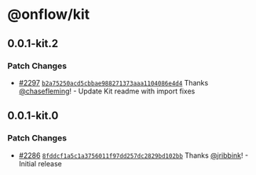 # @onflow/kit

## 0.0.1-kit.2

### Patch Changes

- [#2297](https://github.com/onflow/fcl-js/pull/2297) [`b2a75250acd5cbbae988271373aaa1104086e4d4`](https://github.com/onflow/fcl-js/commit/b2a75250acd5cbbae988271373aaa1104086e4d4) Thanks [@chasefleming](https://github.com/chasefleming)! - Update Kit readme with import fixes

## 0.0.1-kit.0

### Patch Changes

- [#2286](https://github.com/onflow/fcl-js/pull/2286) [`8fddcf1a5c1a3756011f97dd257dc2829bd102bb`](https://github.com/onflow/fcl-js/commit/8fddcf1a5c1a3756011f97dd257dc2829bd102bb) Thanks [@jribbink](https://github.com/jribbink)! - Initial release
